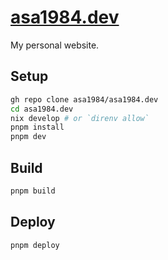 # [asa1984.dev](https://asa1984.dev)

My personal website.

## Setup

```bash
gh repo clone asa1984/asa1984.dev
cd asa1984.dev
nix develop # or `direnv allow`
pnpm install
pnpm dev
```

## Build

```bash
pnpm build
```

## Deploy

```bash
pnpm deploy
```
